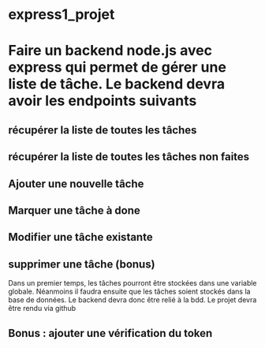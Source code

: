 # express1_projet

# Faire un backend node.js avec express qui permet de gérer une liste de tâche. Le backend devra avoir les endpoints suivants  

## récupérer la liste de toutes les tâches
## récupérer la liste de toutes les tâches non faites
## Ajouter une nouvelle tâche
## Marquer une tâche à done
## Modifier une tâche existante
## supprimer une tâche (bonus)
Dans un premier temps, les tâches pourront être stockées dans une variable globale.
Néanmoins il faudra ensuite que les tâches  soient stockés dans la base de données. Le backend devra donc être relié à la bdd. 
Le projet devra être rendu via github

## Bonus : ajouter une vérification du token
